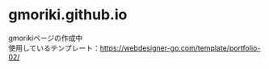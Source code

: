# gmoriki.github.io

gmorikiページの作成中<br>
使用しているテンプレート：https://webdesigner-go.com/template/portfolio-02/